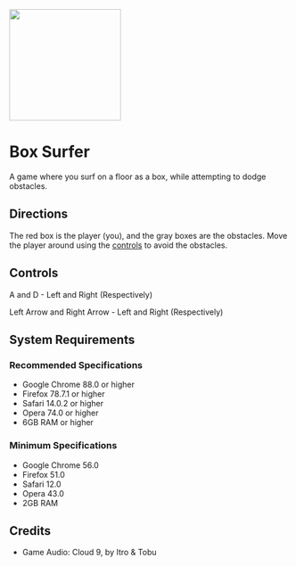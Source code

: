 <img src="https://i.ibb.co/0ywjmSq/boxsurf-logo-1.png" height="200" width="auto">

# Box Surfer

A game where you surf on a floor as a box, while attempting to dodge obstacles.

## Directions

The red box is the player (you), and the gray boxes are the obstacles. Move the player around using the [controls](https://github.com/waitblock/box-surfer#controls) to avoid the obstacles.

## Controls

A and D - Left and Right (Respectively)

Left Arrow and Right Arrow - Left and Right (Respectively)

## System Requirements

### Recommended Specifications

- Google Chrome 88.0 or higher
- Firefox 78.7.1 or higher
- Safari 14.0.2 or higher
- Opera 74.0 or higher
- 6GB RAM or higher

### Minimum Specifications

- Google Chrome 56.0
- Firefox 51.0
- Safari 12.0
- Opera 43.0
- 2GB RAM

## Credits

- Game Audio: Cloud 9, by Itro & Tobu

